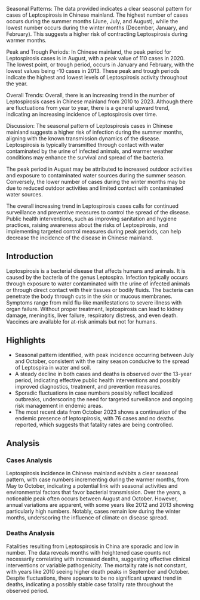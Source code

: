 Seasonal Patterns:
The data provided indicates a clear seasonal pattern for cases of Leptospirosis in Chinese mainland. The highest number of cases occurs during the summer months (June, July, and August), while the lowest number occurs during the winter months (December, January, and February). This suggests a higher risk of contracting Leptospirosis during warmer months.

Peak and Trough Periods:
In Chinese mainland, the peak period for Leptospirosis cases is in August, with a peak value of 110 cases in 2020. The lowest point, or trough period, occurs in January and February, with the lowest values being -10 cases in 2013. These peak and trough periods indicate the highest and lowest levels of Leptospirosis activity throughout the year.

Overall Trends:
Overall, there is an increasing trend in the number of Leptospirosis cases in Chinese mainland from 2010 to 2023. Although there are fluctuations from year to year, there is a general upward trend, indicating an increasing incidence of Leptospirosis over time.

Discussion:
The seasonal pattern of Leptospirosis cases in Chinese mainland suggests a higher risk of infection during the summer months, aligning with the known transmission dynamics of the disease. Leptospirosis is typically transmitted through contact with water contaminated by the urine of infected animals, and warmer weather conditions may enhance the survival and spread of the bacteria.

The peak period in August may be attributed to increased outdoor activities and exposure to contaminated water sources during the summer season. Conversely, the lower number of cases during the winter months may be due to reduced outdoor activities and limited contact with contaminated water sources.

The overall increasing trend in Leptospirosis cases calls for continued surveillance and preventive measures to control the spread of the disease. Public health interventions, such as improving sanitation and hygiene practices, raising awareness about the risks of Leptospirosis, and implementing targeted control measures during peak periods, can help decrease the incidence of the disease in Chinese mainland.

## Introduction

Leptospirosis is a bacterial disease that affects humans and animals. It is caused by the bacteria of the genus Leptospira. Infection typically occurs through exposure to water contaminated with the urine of infected animals or through direct contact with their tissues or bodily fluids. The bacteria can penetrate the body through cuts in the skin or mucous membranes. Symptoms range from mild flu-like manifestations to severe illness with organ failure. Without proper treatment, leptospirosis can lead to kidney damage, meningitis, liver failure, respiratory distress, and even death. Vaccines are available for at-risk animals but not for humans.

## Highlights

- Seasonal pattern identified, with peak incidence occurring between July and October, consistent with the rainy season conducive to the spread of Leptospira in water and soil. <br/>
- A steady decline in both cases and deaths is observed over the 13-year period, indicating effective public health interventions and possibly improved diagnostics, treatment, and prevention measures. <br/>
- Sporadic fluctuations in case numbers possibly reflect localized outbreaks, underscoring the need for targeted surveillance and ongoing risk management in endemic areas. <br/>
- The most recent data from October 2023 shows a continuation of the endemic presence of leptospirosis, with 76 cases and no deaths reported, which suggests that fatality rates are being controlled. <br/>

## Analysis

### Cases Analysis

Leptospirosis incidence in Chinese mainland exhibits a clear seasonal pattern, with case numbers incrementing during the warmer months, from May to October, indicating a potential link with seasonal activities and environmental factors that favor bacterial transmission. Over the years, a noticeable peak often occurs between August and October. However, annual variations are apparent, with some years like 2012 and 2013 showing particularly high numbers. Notably, cases remain low during the winter months, underscoring the influence of climate on disease spread.

### Deaths Analysis

Fatalities resulting from Leptospirosis in China are sporadic and low in number. The data reveals months with heightened case counts not necessarily correlating with increased deaths, suggesting effective clinical interventions or variable pathogenicity. The mortality rate is not constant, with years like 2010 seeing higher death peaks in September and October. Despite fluctuations, there appears to be no significant upward trend in deaths, indicating a possibly stable case fatality rate throughout the observed period.

